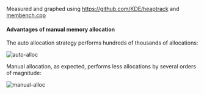 Measured and graphed using https://github.com/KDE/heaptrack and [membench.cpp](./benchmem.cpp)

#### Advantages of manual memory allocation

The auto allocation strategy performs hundreds of thousands of allocations:

![auto-alloc](./auto-alloc.png)

Manual allocation, as expected, performs less allocations by several orders of magnitude:

![manual-alloc](./manual-alloc.png)
